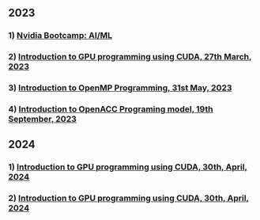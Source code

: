 ## **2023**

### 1) [Nvidia Bootcamp: AI/ML](../Bootcamps/ai/introduction.md)

### 2) [Introduction to GPU programming using CUDA, 27th March, 2023](../cuda/index.md)

### 3) [Introduction to OpenMP Programming, 31st May, 2023](../openmp/index.md)

### 4) [Introduction to OpenACC Programing model, 19th September, 2023](../openacc/index.md)

## **2024**

### 1) [Introduction to GPU programming using CUDA, 30th, April, 2024](../cuda/index.md)

### 2) [Introduction to GPU programming using CUDA, 30th, April, 2024](../cuda/index.md)
